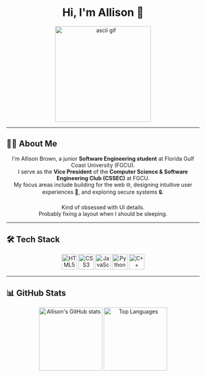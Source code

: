 <h1 align="center">Hi, I'm Allison 👋</h1>

<p align="center">
  <img src="https://github.com/abrown33914/abrown33914/blob/main/ascii.gif?raw=true" alt="ascii gif" width="250"/>
</p>

---

## 👩‍💻 About Me

<p align="center">
I'm Allison Brown, a junior <strong>Software Engineering student</strong> at Florida Gulf Coast University (FGCU).<br>
I serve as the <strong>Vice President</strong> of the <strong>Computer Science & Software Engineering Club (CSSEC)</strong> at FGCU.<br>
My focus areas include building for the web 🌐, designing intuitive user experiences 🎨, and exploring secure systems 🔒.
<br><br>
Kind of obsessed with UI details.<br>
Probably fixing a layout when I should be sleeping.
</p>

---

## 🛠 Tech Stack

<p align="center">
  <img src="https://cdn.jsdelivr.net/gh/devicons/devicon/icons/html5/html5-original.svg" alt="HTML5" width="40" height="40"/>
  <img src="https://cdn.jsdelivr.net/gh/devicons/devicon/icons/css3/css3-original.svg" alt="CSS3" width="40" height="40"/>
  <img src="https://cdn.jsdelivr.net/gh/devicons/devicon/icons/javascript/javascript-original.svg" alt="JavaScript" width="40" height="40"/>
  <img src="https://cdn.jsdelivr.net/gh/devicons/devicon/icons/python/python-original.svg" alt="Python" width="40" height="40"/>
  <img src="https://cdn.jsdelivr.net/gh/devicons/devicon/icons/cplusplus/cplusplus-original.svg" alt="C++" width="40" height="40"/>
</p>

---

## 📊 GitHub Stats

<p align="center">
  <img src="https://github-readme-stats.vercel.app/api?username=abrown33914&show_icons=true&theme=vision-friendly-dark&hide_border=true" alt="Allison's GitHub stats" height="165"/>
  <img src="https://github-readme-stats.vercel.app/api/top-langs/?username=abrown33914&layout=compact&theme=vision-friendly-dark&hide_border=true" alt="Top Languages" height="165"/>
</p>
